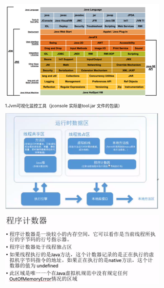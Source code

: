 ![jdk](../image/jdk7.png)

1.Jvm可视化监控工具（jconsole 实际是tool.jar 文件的包装）


![jdk](../image/jvm-1.png)

![jdk](../image/jvm-2.png)